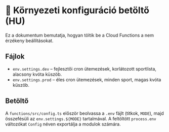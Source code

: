 # 🔧 Környezeti konfiguráció betöltő (HU)

Ez a dokumentum bemutatja, hogyan töltik be a Cloud Functions a nem érzékeny beállításokat.

## Fájlok
- `env.settings.dev` – fejlesztői cron ütemezések, korlátozott sportlista, alacsony kvóta küszöb.
- `env.settings.prod` – éles cron ütemezések, minden sport, magas kvóta küszöb.

## Betöltő
A `functions/src/config.ts` először beolvassa a `.env` fájlt (titkok, `MODE`), majd összefésüli az `env.settings.${MODE}` tartalmával.
A feltöltött `process.env` változókat `Config` néven exportálja a modulok számára.
